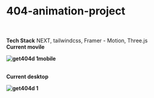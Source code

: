 # 404-animation-project
<br/>
<br/>
<b>Tech Stack</b>
NEXT, tailwindcss, Framer - Motion, Three.js
<br/>
<b>Current movile<b/>
<br/>

![get404d 1mobile](https://user-images.githubusercontent.com/105037901/192703061-fd66d88d-7ff4-4392-914e-222d12db0219.gif)


<br/>
<b>Current desktop<b/>
<br/>

![get404d 1](https://user-images.githubusercontent.com/105037901/192703036-35f06c59-3413-4b5f-be8f-4b30dd7eacab.gif)


<br/>
